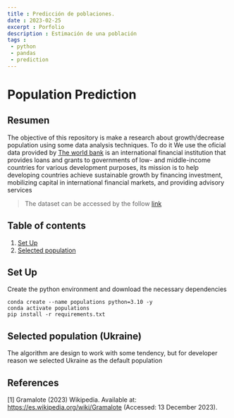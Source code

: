```yaml
---
title : Predicción de poblaciones.
date : 2023-02-25
excerpt : Porfolio
description : Estimación de una población
tags :
 - python
 - pandas
 - prediction
---
```


# **Population Prediction**


## Resumen

The objective of this repository is make a research about growth/decrease population using some data analysis techniques. To do it We use the oficial data provided by [The world bank](https://data.worldbank.org/indicator/SP.POP.TOTL?end=2022&locations=BM&start=1960&view=chart) is an international financial institution that provides loans and grants to governments of low- and middle-income countries for various development purposes, its mission is to help developing countries achieve sustainable growth by financing investment, mobilizing capital in international financial markets, and providing advisory services



<!-- [DANE](https://www.dane.gov.co), that is the oficial entity responsible for the planning, collection, processing, analysis and dissemination of official statistics of Colombia. -->

> The dataset can be accessed by the follow [link](https://www.dane.gov.co/files/investigaciones/poblacion/proyepobla06_20/ProyeccionMunicipios2005_2020.xls)


## Table of contents
1. [Set Up](#set-up)
2. [Selected population](#selected-population)

## Set Up

Create the python environment and download the necessary dependencies

```
conda create --name populations python=3.10 -y
conda activate populations
pip install -r requirements.txt
```


## Selected population (Ukraine)

The algorithm are design to work with some tendency, but for developer reason we selected Ukraine as the default population


## References

[1] Gramalote (2023) Wikipedia. Available at: https://es.wikipedia.org/wiki/Gramalote (Accessed: 13 December 2023). 

<!-- [Data Colombian municipalities](https://www.dane.gov.co/files/investigaciones/poblacion/proyepobla06_20/ProyeccionMunicipios2005_2020.xls) -->
<!-- 
[Data Colombia](https://datosmacro.expansion.com/demografia/poblacion/colombia)

[Manipulation pandas](https://pandas.pydata.org/docs/reference/api/pandas.read_excel.html)

[Methods arithmetic](https://ccp.ucr.ac.cr/cursos/demografia_03/materia/5_crecimiento.htm) -->